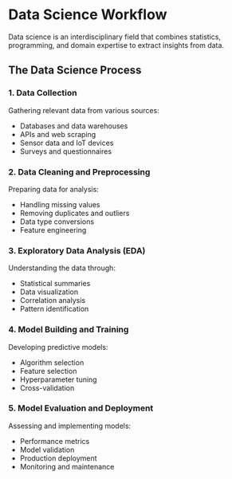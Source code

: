 # Data Science Workflow

Data science is an interdisciplinary field that combines statistics, programming, and domain expertise to extract insights from data.

## The Data Science Process

### 1. Data Collection
Gathering relevant data from various sources:
- Databases and data warehouses
- APIs and web scraping
- Sensor data and IoT devices
- Surveys and questionnaires

### 2. Data Cleaning and Preprocessing
Preparing data for analysis:
- Handling missing values
- Removing duplicates and outliers
- Data type conversions
- Feature engineering

### 3. Exploratory Data Analysis (EDA)
Understanding the data through:
- Statistical summaries
- Data visualization
- Correlation analysis
- Pattern identification

### 4. Model Building and Training
Developing predictive models:
- Algorithm selection
- Feature selection
- Hyperparameter tuning
- Cross-validation

### 5. Model Evaluation and Deployment
Assessing and implementing models:
- Performance metrics
- Model validation
- Production deployment
- Monitoring and maintenance
